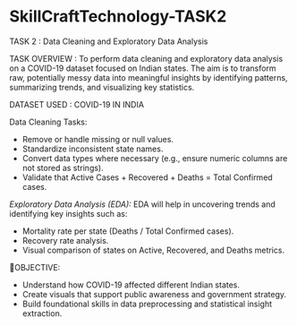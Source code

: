 # SkillCraftTechnology-TASK2
TASK 2 : Data Cleaning and Exploratory Data Analysis

TASK OVERVIEW : To perform data cleaning and exploratory data analysis on a COVID-19 dataset focused on Indian states. The aim is to transform raw, potentially messy data into meaningful insights by identifying patterns, summarizing trends, and visualizing key statistics.

DATASET USED : COVID-19 IN INDIA

 Data Cleaning Tasks:
- Remove or handle missing or null values.
- Standardize inconsistent state names.
- Convert data types where necessary (e.g., ensure numeric columns are not stored as strings).
- Validate that Active Cases + Recovered + Deaths = Total Confirmed cases.

*Exploratory Data Analysis (EDA):*
EDA will help in uncovering trends and identifying key insights such as:
- Mortality rate per state (Deaths / Total Confirmed cases).
- Recovery rate analysis.
- Visual comparison of states on Active, Recovered, and Deaths metrics.

 🎯OBJECTIVE:
- Understand how COVID-19 affected different Indian states.
- Create visuals that support public awareness and government strategy.
- Build foundational skills in data preprocessing and statistical insight extraction.

